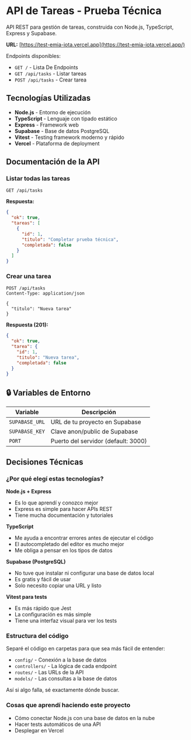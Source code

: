 # API de Tareas - Prueba Técnica

API REST para gestión de tareas, construida con Node.js, TypeScript, Express y Supabase.

**URL:** [https://test-emia-iota.vercel.app](https://test-emia-iota.vercel.app/)

Endpoints disponibles:
- `GET /` - Lista De Endpoints
- `GET /api/tasks` - Listar tareas
- `POST /api/tasks` - Crear tarea

##  Tecnologías Utilizadas

- **Node.js** - Entorno de ejecución
- **TypeScript** - Lenguaje con tipado estático
- **Express** - Framework web
- **Supabase** - Base de datos PostgreSQL
- **Vitest** - Testing framework moderno y rápido
- **Vercel** - Plataforma de deployment


## Documentación de la API

### Listar todas las tareas

```http
GET /api/tasks
```

**Respuesta:**
```json
{
  "ok": true,
  "tareas": [
    {
      "id": 1,
      "titulo": "Completar prueba técnica",
      "completada": false
    }
  ]
}
```

### Crear una tarea

```http
POST /api/tasks
Content-Type: application/json

{
  "titulo": "Nueva tarea"
}
```

**Respuesta (201):**
```json
{
  "ok": true,
  "tarea": {
    "id": 1,
    "titulo": "Nueva tarea",
    "completada": false
  }
}
```


## 🔒 Variables de Entorno

| Variable | Descripción |
|----------|-------------|
| `SUPABASE_URL` | URL de tu proyecto en Supabase |
| `SUPABASE_KEY` | Clave anon/public de Supabase |
| `PORT` | Puerto del servidor (default: 3000) |

## Decisiones Técnicas

### ¿Por qué elegí estas tecnologías?

**Node.js + Express**
- Es lo que aprendí y conozco mejor
- Express es simple para hacer APIs REST
- Tiene mucha documentación y tutoriales

**TypeScript**
- Me ayuda a encontrar errores antes de ejecutar el código
- El autocompletado del editor es mucho mejor
- Me obliga a pensar en los tipos de datos

**Supabase (PostgreSQL)**
- No tuve que instalar ni configurar una base de datos local
- Es gratis y fácil de usar
- Solo necesito copiar una URL y listo

**Vitest para tests**
- Es más rápido que Jest
- La configuración es más simple
- Tiene una interfaz visual para ver los tests

### Estructura del código

Separé el código en carpetas para que sea más fácil de entender:
- `config/` - Conexión a la base de datos
- `controllers/` - La lógica de cada endpoint
- `routes/` - Las URLs de la API
- `models/` - Las consultas a la base de datos

Así si algo falla, sé exactamente dónde buscar.

### Cosas que aprendí haciendo este proyecto

- Cómo conectar Node.js con una base de datos en la nube
- Hacer tests automáticos de una API
- Desplegar en Vercel
